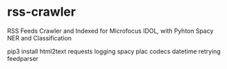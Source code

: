 # rss-crawler
RSS Feeds Crawler and Indexed for Microfocus IDOL, with Pyhton Spacy NER and Classification

pip3 install html2text requests logging spacy plac codecs datetime retrying feedparser
